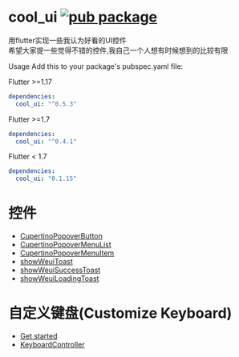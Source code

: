 # cool_ui [![pub package](https://img.shields.io/pub/v/cool_ui.svg)](https://pub.dartlang.org/packages/cool_ui)

用flutter实现一些我认为好看的UI控件</br>
希望大家提一些觉得不错的控件,我自己一个人想有时候想到的比较有限


Usage Add this to your package's pubspec.yaml file: 

Flutter >=1.17
``` yaml
dependencies:
  cool_ui: "^0.5.3"
```

Flutter >=1.7
``` yaml
dependencies:
  cool_ui: "^0.4.1"
```

Flutter < 1.7
``` yaml
dependencies:
  cool_ui: "0.1.15"
```


# 控件

- [CupertinoPopoverButton](documents/popover.md#CupertinoPopoverButton)
- [CupertinoPopoverMenuList](documents/popover.md#CupertinoPopoverMenuList)
- [CupertinoPopoverMenuItem](documents/popover.md#CupertinoPopoverMenuItem)
- [showWeuiToast](documents/weui_toast.md#showWeuiToast)
- [showWeuiSuccessToast](documents/weui_toast.md#showWeuiSuccessToast)
- [showWeuiLoadingToast](documents/weui_toast.md#showWeuiLoadingToast)


# 自定义键盘(Customize Keyboard)

- [Get started](documents/custom_keyboard.md#Step1)
- [KeyboardController](documents/custom_keyboard.md#KeyboardController)
